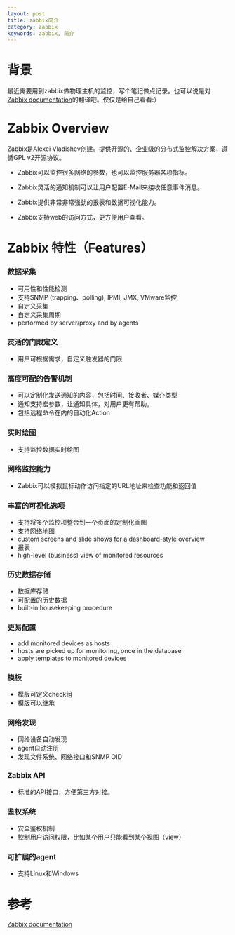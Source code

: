 ```yaml
---
layout: post
title: zabbix简介
category: zabbix
keywords: zabbix, 简介 
---
```


# 背景

最近需要用到zabbix做物理主机的监控，写个笔记做点记录。也可以说是对[Zabbix documentation](https://www.zabbix.com/documentation/3.0/)的翻译吧。仅仅是给自己看看:）

# Zabbix Overview
Zabbix是Alexei Vladishev创建。提供开源的、企业级的分布式监控解决方案，遵循GPL v2开源协议。

* Zabbix可以监控很多网络的参数，也可以监控服务器各项指标。

* Zabbix灵活的通知机制可以让用户配置E-Mail来接收任意事件消息。

* Zabbix提供非常非常强劲的报表和数据可视化能力。

* Zabbix支持web的访问方式，更方便用户查看。

# Zabbix 特性（Features）
### 数据采集
* 可用性和性能检测
* 支持SNMP (trapping、polling), IPMI, JMX, VMware监控
* 自定义采集
* 自定义采集周期
* performed by server/proxy and by agents

### 灵活的门限定义
* 用户可根据需求，自定义触发器的门限

### 高度可配的告警机制
* 可以定制化发送通知的内容，包括时间、接收者、媒介类型
* 通知支持宏参数，让通知具体，对用户更有帮助。
* 包括远程命令在内的自动化Action

### 实时绘图
* 支持监控数据实时绘图

### 网络监控能力
* Zabbix可以模拟鼠标动作访问指定的URL地址来检查功能和返回值

### 丰富的可视化选项
* 支持将多个监控项整合到一个页面的定制化画图
* 支持网络地图
* custom screens and slide shows for a dashboard-style overview
* 报表
* high-level (business) view of monitored resources

### 历史数据存储
* 数据库存储
* 可配置的历史数据
* built-in housekeeping procedure

### 更易配置
* add monitored devices as hosts
* hosts are picked up for monitoring, once in the database
* apply templates to monitored devices

### 模板
* 模版可定义check组
* 模版可以继承

### 网络发现
* 网络设备自动发现
* agent自动注册
* 发现文件系统、网络接口和SNMP OID

### Zabbix API
* 标准的API接口，方便第三方对接。

### 鉴权系统
* 安全鉴权机制
* 控制用户访问权限，比如某个用户只能看到某个视图（view）

### 可扩展的agent
* 支持Linux和Windows

# 参考
[Zabbix documentation](https://www.zabbix.com/documentation/3.0/)

 

